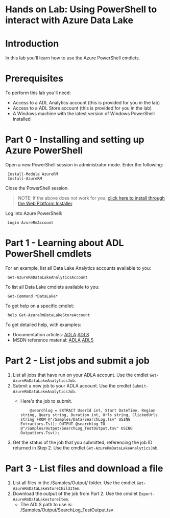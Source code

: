# Hands on  Lab: Using PowerShell to interact with Azure Data Lake

# Introduction

In this lab you'll learn how to use the Azure PowerShell cmdlets.

# Prerequisites

To perform this lab you'll need:

- Access to a ADL Analytics account (this is provided for you in the lab)
- Access to a ADL Store account (this is provided for you in the lab)
- A Windows machine with the latest version of Windows PowerShell installed

# Part 0 - Installing and setting up Azure PowerShell

Open a new PowerShell session in administrator mode. Enter the following:

     Install-Module AzureRM
     Install-AzureRM

Close the PowerShell session.

> NOTE: If the above does not work for you, [click here to install through the Web Platform Installer](https://azure.microsoft.com/en-us/documentation/articles/powershell-install-configure/#step-1-install).

Log into Azure PowerShell:

     Login-AzureRmAccount

# Part 1 - Learning about ADL PowerShell cmdlets

For an example, list all Data Lake Analytics accounts available to you:

     Get-AzureRmDataLakeAnalyticsAccount

To list all Data Lake cmdlets available to you:

     Get-Command *DataLake*

To get help on a specific cmdlet:

     help Get-AzureRmDataLakeStoreAccount

To get detailed help, with examples:

* Documentation articles: [ADLA](https://azure.microsoft.com/en-us/documentation/articles/data-lake-analytics-get-started-powershell/) [ADLS](https://azure.microsoft.com/en-us/documentation/articles/data-lake-store-get-started-powershell/)
* MSDN reference material: [ADLA](https://msdn.microsoft.com/en-us/library/mt607124.aspx) [ADLS](https://msdn.microsoft.com/en-us/library/mt607120.aspx)

# Part 2 - List jobs and submit a job

1.  List all jobs that have run on your ADLA account. Use the cmdlet ``Get-AzureRmDataLakeAnalyticsJob``.
2.  Submit a new job to your ADLA account. Use the cmdlet ``Submit-AzureRmDataLakeAnalyticsJob``.
      * Here's the job to submit.

                @searchlog = EXTRACT UserId int, Start DateTime, Region string, Query string, Duration int, Urls string, ClickedUrls string FROM @"/Samples/Data/SearchLog.tsv" USING Extractors.Ts(); OUTPUT @searchlog TO @"/Samples/Output/SearchLog_TestOutput.tsv" USING Outputters.Tsv();

3.  Get the status of the job that you submitted, referencing the job ID returned in Step 2. Use the cmdlet ``Get-AzureRmDataLakeAnalyticsJob``.

# Part 3 - List files and download a file

1.  List all files in the /Samples/Output/ folder. Use the cmdlet ``Get-AzureRmDataLakeStoreChildItem``.
2.  Download the output of the job from Part 2. Use the cmdlet ``Export-AzureRmDataLakestoreItem``.
      * The ADLS path to use is:   /Samples/Output/SearchLog_TestOutput.tsv

